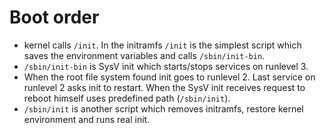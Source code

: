 # Boot order

- kernel calls `/init`. In the initramfs `/init` is the simplest script which saves the environment variables and calls `/sbin/init-bin`.
- `/sbin/init-bin` is SysV init which starts/stops services on runlevel 3.
- When the root file system found init goes to runlevel 2. Last service on runlevel 2 asks init to restart. When the SysV init receives request to reboot himself uses predefined path (`/sbin/init`).
- `/sbin/init` is another script which removes initramfs, restore kernel environment and runs real init.
